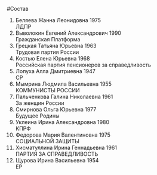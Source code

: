 #Состав
1. Беляева Жанна Леонидовна 1975   
    ЛДПР
2. Выволокин Евгений Александрович 1990   
    Гражданская Платформа
3. Грецкая Татьяна Юрьевна 1963   
    Трудовая партия России
4. Костью Елена Юрьевна 1968   
    Российская партия пенсионеров за справедливость
5. Лопуха Алла Дмитриевна 1947   
    СР
6. Мымрина Людмила Васильевна 1955   
    КОММУНИСТЫ РОССИИ
7. Пальченкова Галина Николаевна 1961   
    За женщин России
8. Смирнова Ольга Юрьевна 1977   
    Будущее Родины
9. Уклеина Ирина Александровна 1980   
    КПРФ
10. Федорова Мария Валентиновна 1975   
    СОЦИАЛЬНОЙ ЗАЩИТЫ
11. Хисматуллина Ирина Геннадьевна 1961   
    ПАРТИЯ ЗА СПРАВЕДЛИВОСТЬ
12. Щурова Ирина Васильевна 1954   
    ЕР
